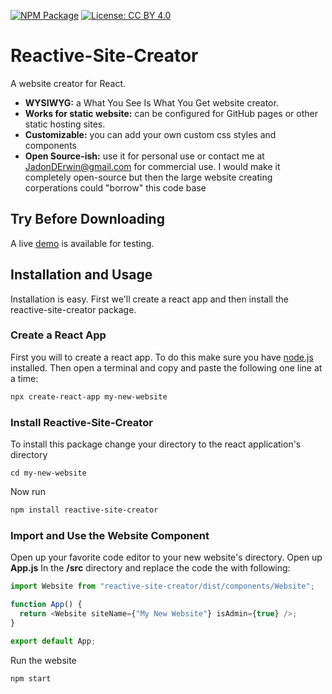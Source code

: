 
[![NPM Package](https://img.shields.io/npm/v/reactive-site-creator.svg?style=flat-square)](https://www.npmjs.com/package/reactive-site-creator)
[![License: CC BY 4.0](https://img.shields.io/badge/License-CC%20BY%204.0-lightgrey.svg)](https://creativecommons.org/licenses/by/4.0/)
# Reactive-Site-Creator

A website creator for React. 

- **WYSIWYG:** a What You See Is What You Get website creator. 
- **Works for static website:** can be configured for GitHub pages or other static hosting sites.
- **Customizable:** you can add your own custom css styles and components 
- **Open Source-ish:** use it for personal use or contact me at JadonDErwin@gmail.com for commercial use. I would make it completely open-source but then the large website creating corperations could "borrow" this code base


## Try Before Downloading

A live [demo](https://jado66.github.io/reactive-site-creator-live/) is available for testing.

## Installation and Usage

Installation is easy. First we'll create a react app and then install the reactive-site-creator package.

### Create a React App

First you will to create a react app. To do this make sure you have [node.js](https://nodejs.dev/) installed. Then open a terminal and copy and paste the following one line at a time:

```sh
npx create-react-app my-new-website
```

### Install Reactive-Site-Creator

To install this package change your directory to the react application's directory

```
cd my-new-website
```

Now run

```sh
npm install reactive-site-creator
```

### Import and Use the Website Component

Open up your favorite code editor to your new website's directory. Open up **App.js** In the **/src** directory and replace the code the with following:

```js
import Website from "reactive-site-creator/dist/components/Website";

function App() {
  return <Website siteName={"My New Website"} isAdmin={true} />;
}

export default App;
```

Run the website

```sh
npm start
```

